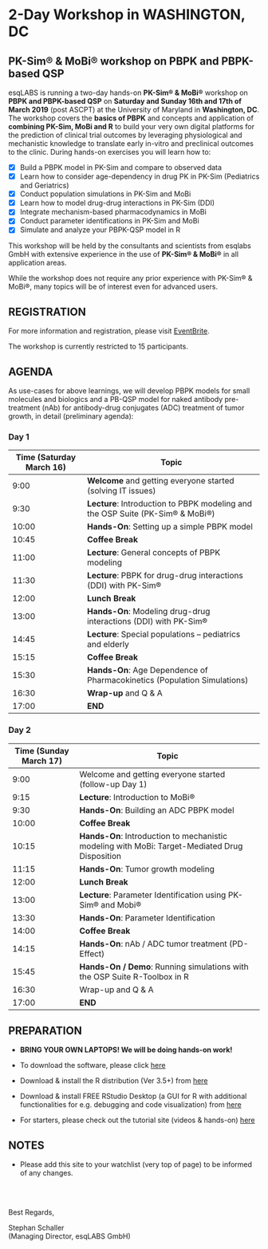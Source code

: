 # 2-Day Workshop in WASHINGTON, DC

## PK-Sim® &amp; MoBi® workshop on PBPK and PBPK-based QSP 

esqLABS is running a two-day hands-on **PK-Sim® & MoBi®** workshop on **PBPK and PBPK-based QSP** on **Saturday and Sunday 16th and 17th of March 2019** (post ASCPT) at the University of Maryland in **Washington, DC**. The workshop covers the **basics of PBPK** and concepts and application of **combining PK-Sim, MoBi and R** to build your very own digital platforms for the prediction of clinical trial outcomes by leveraging physiological and mechanistic knowledge to translate early in-vitro and preclinical outcomes to the clinic. During hands-on exercises you will learn how to:
- [x] Build a PBPK model in PK-Sim and compare to observed data
- [x] Learn how to consider age-dependency in drug PK in PK-Sim (Pediatrics and Geriatrics)
- [x] Conduct population simulations in PK-Sim and MoBi
- [x] Learn how to model drug-drug interactions in PK-Sim (DDI)
- [x] Integrate mechanism-based pharmacodynamics in MoBi
- [x] Conduct parameter identifications in PK-Sim and MoBi
- [x] Simulate and analyze your PBPK-QSP model in R

This workshop will be held by the consultants and scientists from esqlabs GmbH with extensive experience in the use of **PK-Sim® & MoBi®** in all application areas. 

While the workshop does not require any prior experience with PK-Sim® & MoBi®, many topics will be of interest even for advanced users.


## REGISTRATION

For more information and registration, please visit [EventBrite](https://www.eventbrite.com/e/2-day-pk-sim-mobi-workshop-on-integrating-pbpk-with-qsp-registration-48574282988).

The workshop is currently restricted to 15 participants.

## AGENDA

As use-cases for above learnings, we will develop PBPK models for small molecules and biologics and a PB-QSP model for naked antibody pre-treatment (nAb) for antibody-drug conjugates (ADC) treatment of tumor growth, in detail (preliminary agenda):

### Day 1

| Time (Saturday March 16) | Topic |
| ------------- | ------------- |
| 9:00 | **Welcome** and getting everyone started (solving IT issues) |
| 9:30 | **Lecture**: Introduction to PBPK modeling and the OSP Suite (PK-Sim® & MoBi®)|
| 10:00 | **Hands-On**: Setting up a simple PBPK model |
| 10:45 | **Coffee Break** |
| 11:00 | **Lecture**: General concepts of PBPK modeling|
| 11:30 | **Lecture**: PBPK for drug-drug interactions (DDI) with PK-Sim® |
| 12:00 | **Lunch Break** |
| 13:00 | **Hands-On**: Modeling drug-drug interactions (DDI) with PK-Sim® |
| 14:45 | **Lecture**: Special populations – pediatrics and elderly |
| 15:15 | **Coffee Break** |
| 15:30 | **Hands-On**: Age Dependence of Pharmacokinetics (Population Simulations) |
| 16:30 | **Wrap-up** and Q & A |
| 17:00 | **END** |

### Day 2

| Time (Sunday March 17) | Topic |
| ------------- | ------------- |
| 9:00 | Welcome and getting everyone started (follow-up Day 1) |
| 9:15 | **Lecture**: Introduction to MoBi® |
| 9:30 | **Hands-On**: Building an ADC PBPK model |
| 10:00 | **Coffee Break** |
| 10:15 | **Hands-On**: Introduction to mechanistic modeling with MoBi: Target-Mediated Drug Disposition |
| 11:15 | **Hands-On**: Tumor growth modeling |
| 12:00 | **Lunch Break** |
| 13:00 | **Lecture**: Parameter Identification using PK-Sim® and Mobi® |
| 13:30 | **Hands-On**: Parameter Identification |
| 14:00 | **Coffee Break** |
| 14:15 | **Hands-On**: nAb / ADC tumor treatment (PD-Effect) |
| 15:45 | **Hands-On / Demo**: Running simulations with the OSP Suite R-Toolbox in R |
| 16:30 | Wrap-up and Q & A |
| 17:00 | **END** |

## PREPARATION

- **BRING YOUR OWN LAPTOPS! We will be doing hands-on work!**

- To download the software, please click [here]( http://setup.open-systems-pharmacology.org )
- Download & install the R distribution (Ver 3.5+) from [here](https://cran.r-project.org/bin/windows/base/ )
- Download & install FREE RStudio Desktop (a GUI for R with additional functionalities for e.g. debugging and code visualization) from [here]( https://www.rstudio.com/products/rstudio/download/ )
- For starters, please check out the tutorial site (videos &amp; hands-on) [here](http://www.open-systems-pharmacology.org/#tutorials)

## NOTES

- Please add this site to your watchlist (very top of page) to be informed of any changes.

<br />
<br />

Best Regards,

Stephan Schaller <br />
(Managing Director, esqLABS GmbH)
